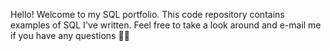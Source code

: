 
Hello!
Welcome to my SQL portfolio. This code repository contains examples of SQL I've written. Feel free to take a look around and e-mail me if you have any questions 👋🏾
